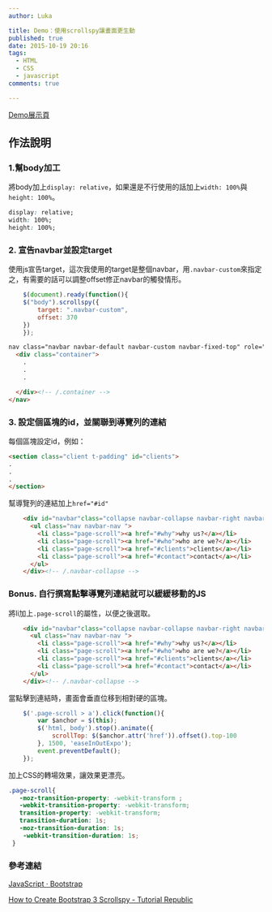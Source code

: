 ```yaml
---
author: Luka

title: Demo：使用scrollspy讓畫面更生動
published: true
date: 2015-10-19 20:16
tags:
  - HTML
  - CSS
  - javascript
comments: true

---
```

[Demo展示頁](http://luka7go.github.io/Scollspy-Landing-Page/#who)

## 作法說明

### 1.幫body加工

將body加上`display: relative`，如果還是不行使用的話加上`width: 100%`與`height: 100%`。

```css
display: relative;
width: 100%;
height: 100%;
```

### 2. 宣告navbar並設定target
使用js宣告target，這次我使用的target是整個navbar，用`.navbar-custom`來指定之，有需要的話可以調整offset修正navbar的觸發情形。

```js
	$(document).ready(function(){
    $("body").scrollspy({
        target: ".navbar-custom",
        offset: 370
    })
	});
```

```html
nav class="navbar navbar-default navbar-custom navbar-fixed-top" role="navigation">
  <div class="container">
    .
    .
    .

  </div><!-- /.container -->
</nav>
```
### 3. 設定個區塊的id，並關聯到導覽列的連結


每個區塊設定id，例如：

```html
<section class="client t-padding" id="clients">
.
.
.
</section>
```

幫導覽列的連結加上`href="#id"`

```html
    <div id="navbar"class="collapse navbar-collapse navbar-right navbar-main-collapse">
      <ul class="nav navbar-nav ">
        <li class="page-scroll"><a href="#why">why us?</a></li>
        <li class="page-scroll"><a href="#who">who are we?</a></li>
        <li class="page-scroll"><a href="#clients">clients</a></li>
        <li class="page-scroll"><a href="#contact">contact</a></li>
      </ul>
    </div><!-- /.navbar-collapse -->
```


### Bonus. 自行撰寫點擊導覽列連結就可以緩緩移動的JS

將li加上`.page-scroll`的屬性，以便之後選取。

```html
    <div id="navbar"class="collapse navbar-collapse navbar-right navbar-main-collapse">
      <ul class="nav navbar-nav ">
        <li class="page-scroll"><a href="#why">why us?</a></li>
        <li class="page-scroll"><a href="#who">who are we?</a></li>
        <li class="page-scroll"><a href="#clients">clients</a></li>
        <li class="page-scroll"><a href="#contact">contact</a></li>
      </ul>
    </div><!-- /.navbar-collapse -->

```

當點擊到連結時，畫面會垂直位移到相對硬的區塊。

```js
	$('.page-scroll > a').click(function(){
		var $anchor = $(this);
		$('html, body').stop().animate({
			scrollTop: $($anchor.attr('href')).offset().top-100
		}, 1500, 'easeInOutExpo');
		event.preventDefault();
	});
```

加上CSS的轉場效果，讓效果更漂亮。

```css
.page-scroll{
   -moz-transition-property: -webkit-transform ;
   -webkit-transition-property: -webkit-transform;
   transition-property: -webkit-transform;
   transition-duration: 1s;
   -moz-transition-duration: 1s;
 	-webkit-transition-duration: 1s;
 }
```


### 參考連結
[JavaScript · Bootstrap](http://getbootstrap.com/javascript/#scrollspy)

[How to Create Bootstrap 3 Scrollspy - Tutorial Republic](http://www.tutorialrepublic.com/twitter-bootstrap-tutorial/bootstrap-scrollspy.php)


